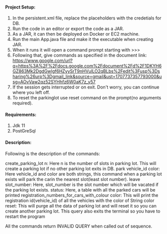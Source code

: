 #### Project Setup:

1. In the persistent.xml file, replace the placeholders with the credetials for DB.
2. Run the code in an editor or export the code as a JAR. 
3. As a JAR, it can then be deployed on Docker or EC2 machine.
4. Run the main App.java file and make it the executable when creating JAR.
5. When it runs it will open a command prompt starting with >>>
6. Following that, give commands as specified in the document link: https://www.google.com/url?q=https%3A%2F%2Fdocs.google.com%2Fdocument%2Fd%2F1DKYH6GZ863Mk2DgdGwlgf6HZyySrT9nHVulLO2qBLbs%2Fedit%3Fusp%3Dsharing%26urp%3Dgmail_link&source=gmail&ust=1707737357793000&usg=AOvVaw2qz52SYHhfz6W0aK7z_y57
7. If the session gets interrupted or on exit. Don't worry, you can continue where you left off.
8. To reset the parkinglot use reset command on the prompt(no arguments required).

#### Requirements:

1. Jdk 11
2. PostGreSql

#### Description:

Following is the description of the commands:

create_parking_lot n: Here n is the number of slots in parking lot. This will create a parking lot if no other parking lot exits in DB.
park vehicle_id color: Here vehicle_id and color are both strings, this command when a parking lot exists will park the carin the nearest slot(least slot number). 
leave slot_number: Here, slot_number is the slot number which will be vacated if the parking lot exists.
status: Here, a table with all the parked cars will be printed
registration_numbers_for_cars_with_colour color: This will print the registration id(vehicle_id) of all the vehicles with the color of String color
reset: This will purge all the data of parking lot and will reset it so you can create another parking lot. This query also exits the terminal so you have to restart the program


All the commands return INVALID QUERY when called out of sequence.
